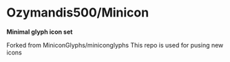 # Ozymandis500/Minicon
**Minimal glyph icon set**

Forked from MiniconGlyphs/miniconglyphs
This repo is used for pusing new icons 
